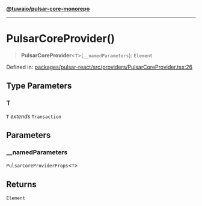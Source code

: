 [**@tuwaio/pulsar-core-monorepo**](../../../README.md)

***

# PulsarCoreProvider()

> **PulsarCoreProvider**\<`T`\>(`__namedParameters`): `Element`

Defined in: [packages/pulsar-react/src/providers/PulsarCoreProvider.tsx:26](https://github.com/TuwaIO/pulsar-core/blob/86c8fdb539eb00427d06ed808054f92cd1a1cac1/packages/pulsar-react/src/providers/PulsarCoreProvider.tsx#L26)

## Type Parameters

### T

`T` *extends* `Transaction`

## Parameters

### \_\_namedParameters

`PulsarCoreProviderProps`\<`T`\>

## Returns

`Element`
